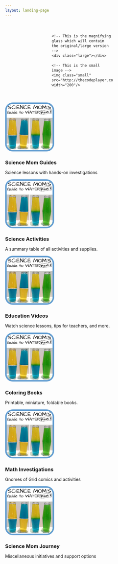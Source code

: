 ```yaml
---
layout: landing-page
---
```


<script src='https://cdnjs.cloudflare.com/ajax/libs/prefixfree/1.0.7/prefixfree.min.js'></script>
<style class="cp-pen-styles">/*Some CSS*/
* {margin: 0; padding: 0;}
.magnify {width: 200px; margin: 50px auto; position: relative; cursor: none}

/*Lets create the magnifying glass*/
.large {
	width: 175px; height: 175px;
	position: absolute;
	border-radius: 100%;
	
	/*Multiple box shadows to achieve the glass effect*/
	box-shadow: 0 0 0 7px rgba(255, 255, 255, 0.85), 
	0 0 7px 7px rgba(0, 0, 0, 0.25), 
	inset 0 0 40px 2px rgba(0, 0, 0, 0.25);
	
	/*hide the glass by default*/
	display: none;
}

/*To solve overlap bug at the edges during magnification*/
.small { display: block; }</style>

<!-- Lets make a simple image magnifier -->
<div class="magnify">
	
	<!-- This is the magnifying glass which will contain the original/large version -->
	<div class="large"></div>
	
	<!-- This is the small image -->
	<img class="small" src="http://thecodeplayer.com/uploads/media/iphone.jpg" width="200"/>
	
</div>
<script src='//production-assets.codepen.io/assets/common/stopExecutionOnTimeout-b2a7b3fe212eaa732349046d8416e00a9dec26eb7fd347590fbced3ab38af52e.js'></script><script src='//cdnjs.cloudflare.com/ajax/libs/jquery/2.1.3/jquery.min.js'></script>
<script>$(document).ready(function(){

	var native_width = 0;
	var native_height = 0;
  $(".large").css("background","url('" + $(".small").attr("src") + "') no-repeat");

	//Now the mousemove function
	$(".magnify").mousemove(function(e){
		//When the user hovers on the image, the script will first calculate
		//the native dimensions if they don't exist. Only after the native dimensions
		//are available, the script will show the zoomed version.
		if(!native_width && !native_height)
		{
			//This will create a new image object with the same image as that in .small
			//We cannot directly get the dimensions from .small because of the 
			//width specified to 200px in the html. To get the actual dimensions we have
			//created this image object.
			var image_object = new Image();
			image_object.src = $(".small").attr("src");
			
			//This code is wrapped in the .load function which is important.
			//width and height of the object would return 0 if accessed before 
			//the image gets loaded.
			native_width = image_object.width;
			native_height = image_object.height;
		}
		else
		{
			//x/y coordinates of the mouse
			//This is the position of .magnify with respect to the document.
			var magnify_offset = $(this).offset();
			//We will deduct the positions of .magnify from the mouse positions with
			//respect to the document to get the mouse positions with respect to the 
			//container(.magnify)
			var mx = e.pageX - magnify_offset.left;
			var my = e.pageY - magnify_offset.top;
			
			//Finally the code to fade out the glass if the mouse is outside the container
			if(mx < $(this).width() && my < $(this).height() && mx > 0 && my > 0)
			{
				$(".large").fadeIn(100);
			}
			else
			{
				$(".large").fadeOut(100);
			}
			if($(".large").is(":visible"))
			{
				//The background position of .large will be changed according to the position
				//of the mouse over the .small image. So we will get the ratio of the pixel
				//under the mouse pointer with respect to the image and use that to position the 
				//large image inside the magnifying glass
				var rx = Math.round(mx/$(".small").width()*native_width - $(".large").width()/2)*-1;
				var ry = Math.round(my/$(".small").height()*native_height - $(".large").height()/2)*-1;
				var bgp = rx + "px " + ry + "px";
				
				//Time to move the magnifying glass with the mouse
				var px = mx - $(".large").width()/2;
				var py = my - $(".large").height()/2;
				//Now the glass moves with the mouse
				//The logic is to deduct half of the glass's width and height from the 
				//mouse coordinates to place it with its center at the mouse coordinates
				
				//If you hover on the image now, you should see the magnifying glass in action
				$(".large").css({left: px, top: py, backgroundPosition: bgp});
			}
		}
	})
})
//# sourceURL=pen.js
</script>
















<style>
#rcorners3 {
    border-radius: 25px;
    border: 5px solid #629DD1;
    background: url(paper.gif);
    background-position: left top;
    padding: 0px;
    width: 150px;
    height: 150px;
}
</style>
	
<div class="container">
		<div class="row 0%">
			<div class="4u 6u$(xsmall)">
				<a href="sciencemom.html" style="display:block; text-decoration:none;">
				<section class="special box">
					<img id="rcorners3" src="images/SMG1/SMG1square.png" style="width:150px;height: 150px;">
					<!--<i class="icon fa-rocket major"></i>-->
					<h3>Science Mom Guides</h3>
					<p>Science lessons with hands-on investigations</p>
				</section>
				</a>
			</div>
			<div class="4u 6u$(xsmall)">
				<a href="sciencemom.html" style="display:block; text-decoration:none;">
				<section class="special box">
					<img id="rcorners3" src="images/SMG1/SMG1square.png" style="width:150px;height: 150px;">
					<!--<i class="icon fa-rocket major"></i>-->
					<h3>Science Activities</h3>
					<p>A summary table of all activities and supplies.</p>
				</section>
				</a>
			</div>
			<div class="4u 6u$(xsmall)">
				<a href="sciencemom.html" style="display:block; text-decoration:none;">
				<section class="special box">
					<img id="rcorners3" src="images/SMG1/SMG1square.png" style="width:150px;height: 150px;">
					<!--<i class="icon fa-rocket major"></i>-->
					<h3>Education Videos</h3>
					<p>Watch science lessons, tips for teachers, and more.</p>
				</section>
				</a>
			</div>
			<div class="4u 6u$(xsmall)">
				<a href="sciencemom.html" style="display:block; text-decoration:none;">
				<section class="special box">
					<img id="rcorners3" src="images/SMG1/SMG1square.png" style="width:150px;height: 150px;">
					<!--<i class="icon fa-rocket major"></i>-->
					<h3>Coloring Books</h3>
					<p>Printable, miniature, foldable books.</p>
				</section>
				</a>
			</div>
			<div class="4u 6u$(xsmall)">
				<a href="sciencemom.html" style="display:block; text-decoration:none;">
				<section class="special box">
					<img id="rcorners3" src="images/SMG1/SMG1square.png" style="width:150px;height: 150px;">
					<!--<i class="icon fa-rocket major"></i>-->
					<h3>Math Investigations</h3>
					<p>Gnomes of Grid comics and activities</p>
				</section>
				</a>
			</div>
			<div class="4u 6u$(xsmall)">
				<a href="sciencemom.html" style="display:block; text-decoration:none;">
				<section class="special box">
					<img id="rcorners3" src="images/SMG1/SMG1square.png" style="width:150px;height: 150px;">
					<!--<i class="icon fa-rocket major"></i>-->
					<h3>Science Mom Journey</h3>
					<p>Miscellaneous initiatives and support options</p>
				</section>
				</a>
			</div>
		</div>
	</div>
	
